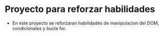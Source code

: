 # Proyecto para reforzar habilidades
- En este proyecto se reforzaran habilidades de manipulacion del DOM, condicionales y bucle for.